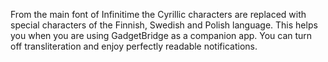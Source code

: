 From the main font of Infinitime the Cyrillic characters are replaced with special characters of the Finnish, Swedish and Polish language. This helps you when you are using GadgetBridge as a companion app. You can turn off transliteration and enjoy perfectly readable notifications. 
